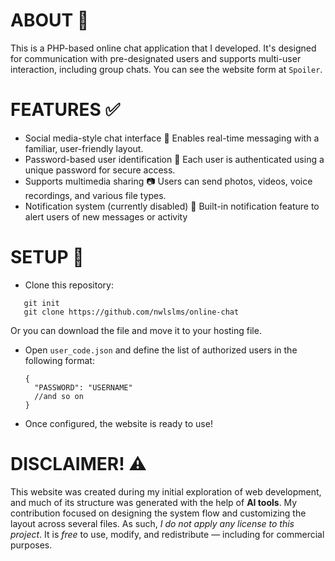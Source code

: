 # ABOUT 🔎
This is a PHP-based online chat application that I developed. It's designed for communication with pre-designated users and supports multi-user interaction, including group chats. You can see the website form at `Spoiler`.

# FEATURES ✅
- Social media-style chat interface 💬
Enables real-time messaging with a familiar, user-friendly layout.
- Password-based user identification 🔑
Each user is authenticated using a unique password for secure access.
- Supports multimedia sharing 📷
Users can send photos, videos, voice recordings, and various file types.
- Notification system (currently disabled) 🔔
Built-in notification feature to alert users of new messages or activity

# SETUP 💼
- Clone this repository:
 ```
    git init
    git clone https://github.com/nwlslms/online-chat
 ```
 Or you can download the file and move it to your hosting file.
- Open `user_code.json` and define the list of authorized users in the following format:
  ```
  {
    "PASSWORD": "USERNAME"
    //and so on
  }
  ```
- Once configured, the website is ready to use!

# DISCLAIMER! ⚠️
This website was created during my initial exploration of web development, and much of its structure was generated with the help of **AI tools**. My contribution focused on designing the system flow and customizing the layout across several files.
As such, *I do not apply any license to this project*. It is *free* to use, modify, and redistribute — including for commercial purposes.

